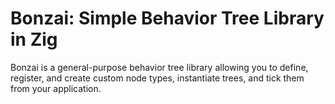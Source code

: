 # Bonzai: Simple Behavior Tree Library in Zig

Bonzai is a general-purpose behavior tree library allowing you to define, register, and create
custom node types, instantiate trees, and tick them from your application.
